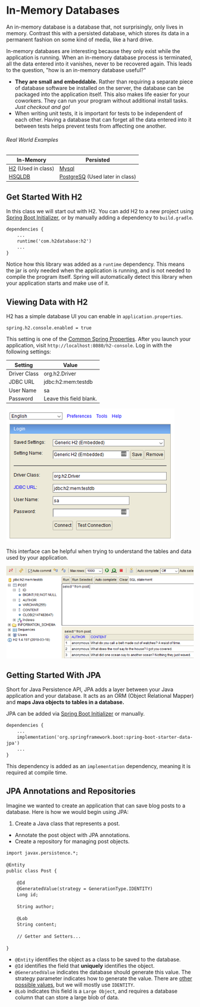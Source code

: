 # In-Memory Databases

An in-memory database is a database that, not surprisingly, only lives in
memory. Contrast this with a persisted database, which stores its data in a
permanent fashion on some kind of media, like a hard drive.

In-memory databases are interesting because they only exist while the
application is running. When an in-memory database process is terminated, all
the data entered into it vanishes, never to be recovered again. This leads to
the question, "how is an in-memory database useful?"

* **They are small and embeddable.** Rather than requiring a separate piece of
  database software be installed on the server, the database can be packaged
  into the application itself. This also makes life easier for your coworkers.
  They can run your program without additional install tasks. _Just checkout and
  go!_
* When writing unit tests, it is important for tests to be independent of each
  other. Having a database that can forget all the data entered into it between
  tests helps prevent tests from affecting one another.

###### Real World Examples

| In-Memory              | Persisted                         |
|------------------------|-----------------------------------|
| [H2] (Used in class)   | [Mysql]                           |
| [HSQLDB]               | [PostgreSQ] (Used later in class) |

## Get Started With H2

In this class we will start out with H2. You can add H2 to a new project using
[Spring Boot Initializer], or by manually adding a dependency to `build.gradle`.

    dependencies {
        ...
        runtime('com.h2database:h2')
        ...
    }

Notice how this library was added as a `runtime` dependency. This means the jar
is only needed when the application is running, and is not needed to compile the
program itself. Spring will automatically detect this library when your
application starts and make use of it.

## Viewing Data with H2

H2 has a simple database UI you can enable in `application.properties`.

    spring.h2.console.enabled = true

This setting is one of the [Common Spring Properties]. After you launch your
application, visit `http://localhost:8080/h2-console`. Log in with the following
settings:

| Setting      | Value                   |
|--------------|-------------------------|
| Driver Class | org.h2.Driver           |
| JDBC URL     | jdbc:h2:mem:testdb      |
| User Name    | sa                      |
| Password     | Leave this field blank. |

<img src="../images/h2-login.png"/>

This interface can be helpful when trying to understand the tables and data used
by your application.

<img src="../images/h2-console.png"/>

## Getting Started With JPA

Short for Java Persistence API, JPA adds a layer between your Java application
and your database. It acts as an ORM (Object Relational Mapper) and **maps Java
objects to tables in a database.**

JPA can be added via [Spring Boot Initializer] or manually.

    dependencies {
        ...
        implementation('org.springframework.boot:spring-boot-starter-data-jpa')
        ...
    }

This dependency is added as an `implementation` dependency, meaning it is
required at compile time.

## JPA Annotations and Repositories

Imagine we wanted to create an application that can save blog posts to a
database. Here is how we would begin using JPA:

1. Create a Java class that represents a post.
* Annotate the post object with JPA annotations.
* Create a repository for managing post objects.

```
import javax.persistence.*;

@Entity
public class Post {

    @Id
    @GeneratedValue(strategy = GenerationType.IDENTITY)
    Long id;

    String author;

    @Lob
    String content;

    // Getter and Setters...

}
```

* `@Entity` identifies the object as a class to be saved to the database.
* `@Id` identifies the field that **uniquely** identifies the object.
* `@GeneratedValue` indicates the database should generate this value. The
   strategy parameter indicates how to generate the value. There are [other
   possible values][GenerationType], but we will mostly use `IDENTITY`.
* `@Lob` indicates this field is a `Large Object`, and requires a database
  column that can store a large blob of data.


[h2]: http://www.h2database.com/html/main.html
[HSQLDB]: http://hsqldb.org/
[Mysql]: https://www.mysql.com/
[PostgreSQ]: https://www.postgresql.org/
[Common Spring Properties]: https://docs.spring.io/spring-boot/docs/current/reference/html/common-application-properties.html
[Spring Boot Initializer]: https://start.spring.io
[GenerationType]: https://docs.oracle.com/javaee/6/api/javax/persistence/GenerationType.html
